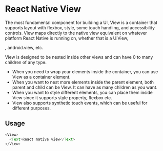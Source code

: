 # React Native View

The most fundamental component for building a UI, View is a container that supports layout with flexbox, style, some touch handling, and accessibility controls. View maps directly to the native view equivalent on whatever platform React Native is running on, whether that is a UIView, <div>, android.view, etc.

View is designed to be nested inside other views and can have 0 to many children of any type.

- When you need to wrap your elements inside the container, you can use View as a container element.</li>
- When you want to nest more elements inside the parent element, both parent and child can be View. It can have as many children as you want.</li>
- When you want to style different elements, you can place them inside View since it supports style property, flexbox etc.</li>
- View also supports synthetic touch events, which can be useful for different purposes.</li>

## Usage

```js
<View>
  <Text>React native view</Text>
</View>
```

